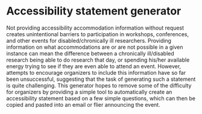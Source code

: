 Accessibility statement generator
=================================
Not providing accessibility accommodation information without request creates unintentional barriers to participation in workshops, conferences, and other events for disabled/chronically ill researchers.  Providing information on what accommodations are or are not possible in a given instance can mean the difference between a chronically ill/disabled research being able to do research that day, or spending his/her available energy trying to see if they are even able to attend an event.  However, attempts to encourage organizers to include this information have so far been unsuccessful, suggesting that the task of generating such a statement is quite challenging.  This generator hopes to remove some of the difficulty for organizers by providing a simple tool to automatically create an accessibility statement based on a few simple questions, which can then be copied and pasted into an email or flier announcing the event.   
